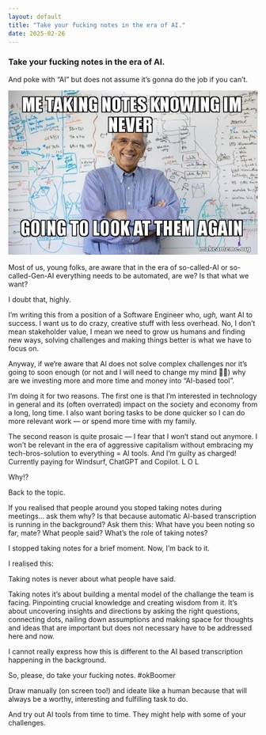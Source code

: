 ```yaml
---
layout: default
title: "Take your fucking notes in the era of AI."
date: 2025-02-26
---
```


### Take your fucking notes in the era of AI.

And poke with “AI” but does not assume it’s gonna do the job if you can’t.

![Yeah](/assets/1*9lusakuUa6cjSylbVHjWyw.jpeg)

Most of us, young folks, are aware that in the era of so-called-AI or so-called-Gen-AI everything needs to be automated, are we? Is that what we want?

I doubt that, highly.

I’m writing this from a position of a Software Engineer who, *ugh,* want AI to success. I want us to do crazy, creative stuff with less overhead. No, I don’t mean stakeholder value, I mean we need to grow us humans and finding new ways, solving challenges and making things better is what we have to focus on.

Anyway, if we’re aware that AI does not solve complex challenges nor it’s going to soon enough (or not and I will need to change my mind 🤷‍♂) why are we investing more and more time and money into “AI-based tool”.

I’m doing it for two reasons. The first one is that I’m interested in technology in general and its (often overrated) impact on the society and economy from a long, long time. I also want boring tasks to be done quicker so I can do more relevant work — or spend more time with my family.

The second reason is quite prosaic — I fear that I won’t stand out anymore. I won’t be relevant in the era of aggressive capitalism without embracing my tech-bros-solution to everything = AI tools. And I’m guilty as charged! Currently paying for Windsurf, ChatGPT and Copilot. L O L

Why!?

Back to the topic.

If you realised that people around you stoped taking notes during meetings… ask them why? Is that because automatic AI-based transcription is running in the background? Ask them this: What have you been noting so far, mate? What people said? What’s the role of taking notes?

I stopped taking notes for a brief moment. Now, I’m back to it.

I realised this:

Taking notes is never about what people have said.

Taking notes it’s about building a mental model of the challange the team is facing. Pinpointing crucial knowledge and creating wisdom from it. It’s about uncovering insights and directions by asking the right questions, connecting dots, nailing down assumptions and making space for thoughts and ideas that are important but does not necessary have to be addressed here and now.

I cannot really express how this is different to the AI based transcription happening in the background.

So, please, do take your fucking notes. #okBoomer

Draw manually (on screen too!) and ideate like a human because that will always be a worthy, interesting and fulfilling task to do.

And try out AI tools from time to time. They might help with some of your challenges.
